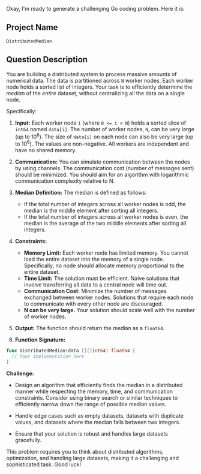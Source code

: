 Okay, I'm ready to generate a challenging Go coding problem. Here it is:

## Project Name

`DistributedMedian`

## Question Description

You are building a distributed system to process massive amounts of numerical data.  The data is partitioned across `N` worker nodes.  Each worker node holds a sorted list of integers.  Your task is to efficiently determine the *median* of the *entire* dataset, without centralizing all the data on a single node.

Specifically:

1.  **Input:** Each worker node `i` (where `0 <= i < N`) holds a sorted slice of `int64` named `data[i]`. The number of worker nodes, `N`, can be very large (up to 10<sup>6</sup>). The size of `data[i]` on each node can also be very large (up to 10<sup>6</sup>). The values are non-negative. All workers are independent and have no shared memory.

2.  **Communication:** You can simulate communication between the nodes by using channels.  The communication cost (number of messages sent) should be minimized.  You should aim for an algorithm with logarithmic communication complexity relative to N.

3.  **Median Definition:** The median is defined as follows:
    *   If the total number of integers across all worker nodes is odd, the median is the middle element after sorting all integers.
    *   If the total number of integers across all worker nodes is even, the median is the average of the two middle elements after sorting all integers.

4.  **Constraints:**
    *   **Memory Limit:** Each worker node has limited memory. You cannot load the entire dataset into the memory of a single node.  Specifically, no node should allocate memory proportional to the entire dataset.
    *   **Time Limit:** The solution must be efficient.  Naive solutions that involve transferring all data to a central node will time out.
    *   **Communication Cost:** Minimize the number of messages exchanged between worker nodes. Solutions that require each node to communicate with every other node are discouraged.
    *   **N can be very large.** Your solution should scale well with the number of worker nodes.

5.  **Output:** The function should return the median as a `float64`.

6.  **Function Signature:**

```go
func DistributedMedian(data [][]int64) float64 {
  // Your implementation here
}
```

**Challenge:**

*   Design an algorithm that efficiently finds the median in a distributed manner while respecting the memory, time, and communication constraints.  Consider using binary search or similar techniques to efficiently narrow down the range of possible median values.

*   Handle edge cases such as empty datasets, datasets with duplicate values, and datasets where the median falls between two integers.

*   Ensure that your solution is robust and handles large datasets gracefully.

This problem requires you to think about distributed algorithms, optimization, and handling large datasets, making it a challenging and sophisticated task. Good luck!
